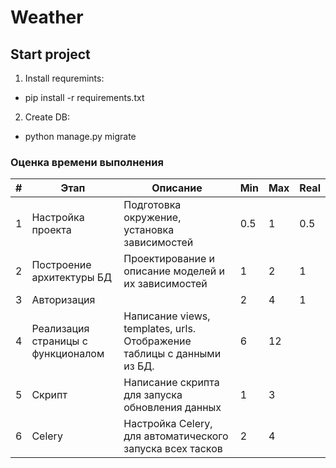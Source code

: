 # Weather
## Start project

1. Install requremints:
  * pip install -r requirements.txt  
2. Create DB:
  * python manage.py migrate


### Оценка времени выполнения

| # | Этап  | Описание | Min | Max | Real | 
|---|-----|-----------|-----|-----|-----|
|1 |Настройка проекта|Подготовка окружение, установка зависимостей| 0.5 | 1 | 0.5 |
|2 |Построение архитектуры БД| Проектирование и описание моделей и их зависимостей| 1 | 2 | 1 |
|3 |Авторизация| | 2 | 4 | 1 |
|4 |Реализация страницы с функционалом|Написание views, templates, urls. Отображение таблицы с данными из БД. | 6 | 12 |
|5 |Скрипт|Написание скрипта для запуска обновления данных| 1| 3 |
|6 |Celery|Настройка Celery, для автоматического запуска всех тасков |2| 4 |
